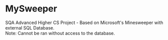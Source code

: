 # MySweeper
SQA Advanced Higher CS Project - Based on Microsoft's Minesweeper with external SQL Database.
<br>Note: Cannot be ran without access to the database.
